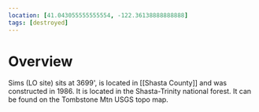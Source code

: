 ```yaml
---
location: [41.043055555555554, -122.36138888888888]
tags: [destroyed]
---
```


# Overview

Sims (LO site) sits at 3699', is located in [[Shasta County]] and was constructed in 1986. It is located in the Shasta-Trinity national forest. It can be found on the Tombstone Mtn USGS topo map.

